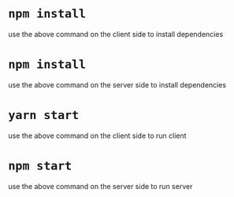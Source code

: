 # `npm install`
use the above command on the client side to install dependencies

# `npm install`
use the above command on the server side to install dependencies

# `yarn start`
use the above command on the client side to run client

# `npm start`
use the above command on the server side to run server